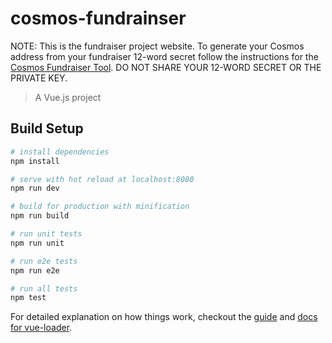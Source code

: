 # cosmos-fundrainser

NOTE: This is the fundraiser project website.  To generate your Cosmos address from your fundraiser 12-word secret follow the instructions for the [Cosmos Fundraiser Tool](https://github.com/cosmos/fundraiser-cli/releases/tag/2.11.3).  DO NOT SHARE YOUR 12-WORD SECRET OR THE PRIVATE KEY.

> A Vue.js project

## Build Setup

``` bash
# install dependencies
npm install

# serve with hot reload at localhost:8080
npm run dev

# build for production with minification
npm run build

# run unit tests
npm run unit

# run e2e tests
npm run e2e

# run all tests
npm test
```

For detailed explanation on how things work, checkout the [guide](http://vuejs-templates.github.io/webpack/) and [docs for vue-loader](http://vuejs.github.io/vue-loader).
